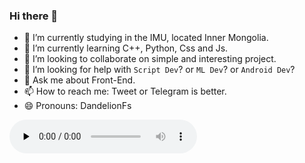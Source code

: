 ### Hi there 👋

- 🔭 I’m currently studying in the IMU, located Inner Mongolia.
- 🌱 I’m currently learning C++, Python, Css and Js.
- 👯 I’m looking to collaborate on simple and interesting project.
- 🤔 I’m looking for help with `Script Dev`? or `ML Dev`? or `Android Dev`? 
- 💬 Ask me about Front-End.
- 📫 How to reach me: Tweet or Telegram is better.
- 😄 Pronouns: DandelionFs

<!--
**DandelionFs/dandelionfs** is a ✨ _special_ ✨ repository because its `README.md` (this file) appears on your GitHub profile.

Here are some ideas to get you started:

- 🔭 I’m currently working on ...
- 🌱 I’m currently learning ...
- 👯 I’m looking to collaborate on ...
- 🤔 I’m looking for help with ...
- 💬 Ask me about ...
- 📫 How to reach me: ...
- 😄 Pronouns: ...
- ⚡ Fun fact: ...
-->

<audio id="audio" controls="" preload="none">
<source id="mp3" src="http://oht4nlntk.bkt.clouddn.com/Music_iP%E8%B5%B5%E9%9C%B2%20-%20%E7%A6%BB%E6%AD%8C%20%28Live%29.mp3">
</audio>

